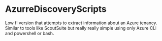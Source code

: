 # AzurreDiscoveryScripts
Low fi version that attempts to extract information about an Azure tenancy. Similar to tools like ScoutSuite but really really simple using only Azure CLI and powershell or bash.
